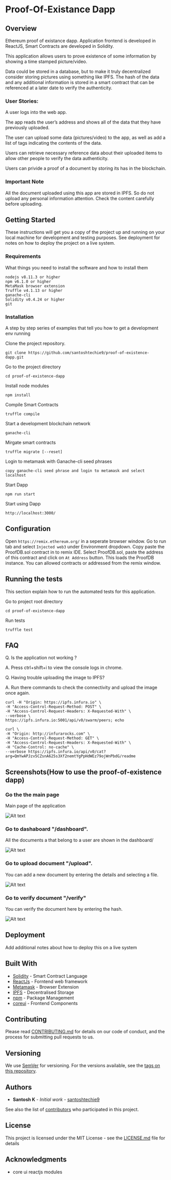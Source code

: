 # Proof-Of-Existance Dapp

## Overview
Ethereum proof of existance dapp. Application frontend is developed in ReactJS, Smart Contracts are developed in Solidity. 

This application allows users to prove existence of some information by showing a time stamped picture/video.

Data could be stored in a database, but to make it truly decentralized consider storing pictures using something like IPFS. The hash of the data and any additional information is stored in a smart contract that can be referenced at a later date to verify the authenticity.

### User Stories:
A user logs into the web app. 

The app reads the user’s address and shows all of the data that they have previously uploaded.

The user can upload some data (pictures/video) to the app, as well as add a list of tags indicating the contents of the data.

Users can retrieve necessary reference data about their uploaded items to allow other people to verify the data authenticity.

Users can privide a proof of a document by storing its has in the blockchain. 

### Important Note
All the document uploaded using this app are stored in IPFS. So do not upload any personal information attention. Check the content carefully before  uploading.

## Getting Started

These instructions will get you a copy of the project up and running on your local machine for development and testing purposes. See deployment for notes on how to deploy the project on a live system.

### Requirements

What things you need to install the software and how to install them

```
nodejs v8.11.3 or higher
npm v6.1.0 or higher
MetaMask browser extension
Truffle v4.1.13 or higher
ganache-cli
Solidity v0.4.24 or higher
git
```

### Installation

A step by step series of examples that tell you how to get a development env running

Clone the project repository.

```
git clone https://github.com/santoshtechie9/proof-of-existence-dapp.git
```

Go to the project directory

```
cd proof-of-existence-dapp
```

Install node modules

```
npm install
```

Compile Smart Contracts

```
truffle compile
```

Start a development blockchain network

```
ganache-cli
```

Mirgate smart contracts

```
truffle migrate [--reset]
```


Login to metamask with Ganache-cli seed phrases

```
copy ganache-cli seed phrase and login to metamask and select localhost
```

Start Dapp

```
npm run start
```

Start using Dapp

```
http://localhost:3000/
```

## Configuration
Open `https://remix.ethereum.org/` in a seperate browser window.
Go to run tab and select `Injected web3` under Environment dropdown.
Copy paste the ProofDB.sol contract in to remix IDE.
Select ProofDB.sol, paste the address of this contract and click on `At Address` button.
This loads the ProofDB instance.
You can allowed contracts or addressed from the remix window.

## Running the tests

This section explain how to run the automated tests for this application.

Go to project root directory

```
cd proof-of-existence-dapp
```

Run tests

```
truffle test
```

## FAQ

Q. Is the application not working ?

A. Press ctrl+shift+i to view the console logs in chrome.

Q. Having trouble uploading the image to IPFS?

A. Run there commands to check the connectivity and upload the image once again.
```
curl -H "Origin: https://ipfs.infura.io" \
-H "Access-Control-Request-Method: POST" \
-H "Access-Control-Request-Headers: X-Requested-With" \
--verbose \
https://ipfs.infura.io:5001/api/v0/swarm/peers; echo	

curl \
-H "Origin: http://infurarocks.com" \
-H "Access-Control-Request-Method: GET" \
-H "Access-Control-Request-Headers: X-Requested-With" \
-H "Cache-Control: no-cache" \
--verbose https://ipfs.infura.io/api/v0/cat?arg=QmYwAPJzv5CZsnA625s3Xf2nemtYgPpHdWEz79ojWnPbdG/readme
```

## Screenshots(How to use the proof-of-existence dapp)

### Go the the main page
Main page of the application

![Alt text](/src/assets/mainpage.JPG?raw=true "Optional Title")

### Go to dashaboard "/dashboard".
All the documents a that belong to a user are shown in the dashboard/

![Alt text](/src/assets/dashboard.JPG?raw=true "Optional Title")

### Go to upload document "/upload".
You can add a new document by entering the details and selecting a file.

![Alt text](/src/assets/upload.JPG?raw=true "Optional Title")

### Go to verify document "/verify"
You can verify the document here by entering the hash.

![Alt text](/src/assets/verify.JPG?raw=true "Optional Title")

## Deployment

Add additional notes about how to deploy this on a live system

## Built With

* [Solidity](https://reactjs.org/docs/getting-started.html) - Smart Contract Language
* [ReactJs](https://reactjs.org/docs/getting-started.html) - Forntend web framework 
* [Metamask](https://reactjs.org/docs/getting-started.html) - Browser Extension
* [IPFS](https://reactjs.org/docs/getting-started.html) - Decentralised Storage
* [npm](https://www.npmjs.com/) - Package Management
* [coreui](https://coreui.io/v1/docs/getting-started/introduction/#reactjs) - Frontend Components

## Contributing

Please read [CONTRIBUTING.md](https://github.com/santoshtechie9) for details on our code of conduct, and the process for submitting pull requests to us.

## Versioning

We use [SemVer](http://semver.org/) for versioning. For the versions available, see the [tags on this repository](https://github.com/your/project/tags). 

## Authors

* **Santosh K** - *Initial work* - [santoshtechie9](https://github.com/santoshtechie9)

See also the list of [contributors](https://github.com/santoshtechie9/proof-of-existence-dapp/graphs/contributors) who participated in this project.

## License

This project is licensed under the MIT License - see the [LICENSE.md](LICENSE.md) file for details

## Acknowledgments

* core ui reactjs modules
